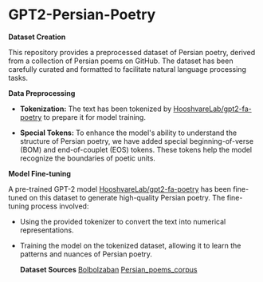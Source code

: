 # GPT2-Persian-Poetry

**Dataset Creation**

This repository provides a preprocessed dataset of Persian poetry, derived from a collection of Persian poems on GitHub. The dataset has been carefully curated and formatted to facilitate natural language processing tasks.

**Data Preprocessing**

* **Tokenization:** The text has been tokenized by [HooshvareLab/gpt2-fa-poetry](https://huggingface.co/HooshvareLab/gpt2-fa-poetry) to prepare it for model training.
  
* **Special Tokens:** To enhance the model's ability to understand the structure of Persian poetry, we have added special beginning-of-verse (BOM) and end-of-couplet (EOS) tokens. These tokens help the model recognize the boundaries of poetic units.

**Model Fine-tuning**

A pre-trained GPT-2 model [HooshvareLab/gpt2-fa-poetry](https://huggingface.co/HooshvareLab/gpt2-fa-poetry) has been fine-tuned on this dataset to generate high-quality Persian poetry. The fine-tuning process involved:

* Using the provided tokenizer to convert the text into numerical representations.
  
* Training the model on the tokenized dataset, allowing it to learn the patterns and nuances of Persian poetry.

  **Dataset Sources**
  [Bolbolzaban](https://github.com/khashei/bolbolzaban-gpt2-persian)
  [Persian_poems_corpus](https://github.com/amnghd/Persian_poems_corpus/tree/master)

